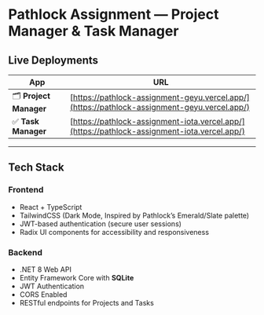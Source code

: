 # Pathlock Assignment — Project Manager & Task Manager

## Live Deployments

| App | URL |
|-----|-----|
| 🗂️ **Project Manager** | [https://pathlock-assignment-geyu.vercel.app/](https://pathlock-assignment-geyu.vercel.app/) |
| ✅ **Task Manager** | [https://pathlock-assignment-iota.vercel.app/](https://pathlock-assignment-iota.vercel.app/) |

---

## Tech Stack

### **Frontend**
- React + TypeScript
- TailwindCSS (Dark Mode, Inspired by Pathlock’s Emerald/Slate palette)
- JWT-based authentication (secure user sessions)
- Radix UI components for accessibility and responsiveness

### **Backend**
- .NET 8 Web API
- Entity Framework Core with **SQLite**
- JWT Authentication
- CORS Enabled
- RESTful endpoints for Projects and Tasks
